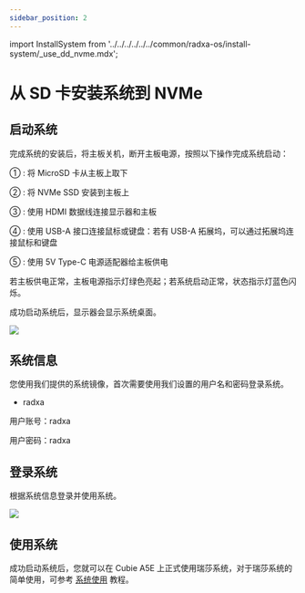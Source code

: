 ```yaml
---
sidebar_position: 2
---
```


import InstallSystem from '../../../../../../common/radxa-os/install-system/\_use_dd_nvme.mdx';

# 从 SD 卡安装系统到 NVMe

<InstallSystem tag="m2_2230" board="cubie-a5e" download_url="https://github.com/radxa-build/radxa-cubie-a5e/releases/download/rsdk-b1/radxa-cubie-a5e_bullseye_kde_b1.output_512.img.xz" path_to_image_unxz="radxa-cubie-a5e_bullseye_kde_b1.output_512.img.xz" path_to_image="radxa-cubie-a5e_bullseye_kde_b1.output_512.img" />

## 启动系统

完成系统的安装后，将主板关机，断开主板电源，按照以下操作完成系统启动：

① : 将 MicroSD 卡从主板上取下

② : 将 NVMe SSD 安装到主板上

③ : 使用 HDMI 数据线连接显示器和主板

④ : 使用 USB-A 接口连接鼠标或键盘：若有 USB-A 拓展坞，可以通过拓展坞连接鼠标和键盘

⑤ : 使用 5V Type-C 电源适配器给主板供电

若主板供电正常，主板电源指示灯绿色亮起；若系统启动正常，状态指示灯蓝色闪烁。

成功启动系统后，显示器会显示系统桌面。

<div style={{ textAlign: "center" }}>
  <img
    src="/img/common/radxa-os/system-config/vnc-debian11-succ.webp"
    style={{ width: "100%", maxWidth: "1200px" }}
  />
</div>

## 系统信息

您使用我们提供的系统镜像，首次需要使用我们设置的用户名和密码登录系统。

- radxa

用户账号：radxa

用户密码：radxa

## 登录系统

根据系统信息登录并使用系统。

<div style={{ textAlign: "center" }}>
  <img
    src="/img/common/radxa-os/system-config/vnc-debian11-desktop.webp"
    style={{ width: "100%", maxWidth: "1200px" }}
  />
</div>

## 使用系统

成功启动系统后，您就可以在 Cubie A5E 上正式使用瑞莎系统，对于瑞莎系统的简单使用，可参考 [系统使用](../../../../system-config) 教程。
